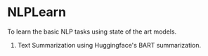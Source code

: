 # NLPLearn
To learn the basic NLP tasks using state of the art models.

1)  Text Summarization using Huggingface's BART summarization.
